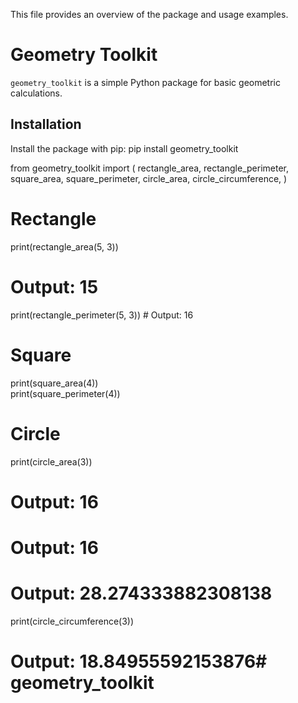 This file provides an overview of the package and usage examples. 
# Geometry Toolkit 
`geometry_toolkit` is a simple Python package for basic geometric calculations. 
## Installation 
Install the package with pip: 
pip install geometry_toolkit


from geometry_toolkit import ( 
rectangle_area, 
rectangle_perimeter, 
square_area, 
square_perimeter, 
circle_area, 
circle_circumference, 
) 
# Rectangle 
print(rectangle_area(5, 3))         
# Output: 15 
print(rectangle_perimeter(5, 3))    # Output: 16 
# Square 
print(square_area(4))               
print(square_perimeter(4))         
# Circle 
print(circle_area(3))               
# Output: 16 
 # Output: 16 
# Output: 28.274333882308138 
print(circle_circumference(3))     
 # Output: 18.84955592153876# geometry_toolkit
